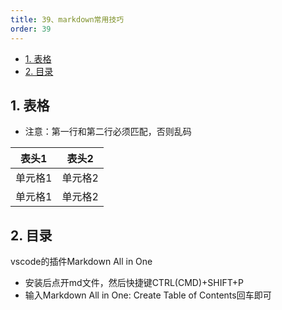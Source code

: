 ```yaml
---
title: 39、markdown常用技巧
order: 39
---
```

- [1. 表格](#1-表格)
- [2. 目录](#2-目录)


## 1. 表格
+ 注意：第一行和第二行必须匹配，否则乱码

|表头1|表头2|
|:-:|:-:|
|单元格1|单元格2|
|单元格1|单元格2|

## 2. 目录
vscode的插件Markdown All in One 
+ 安装后点开md文件，然后快捷键CTRL(CMD)+SHIFT+P
+ 输入Markdown All in One: Create Table of Contents回车即可

